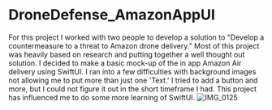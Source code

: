 # DroneDefense_AmazonAppUI
For this project I worked with two people to develop a solution to "Develop a countermeasure to a threat to Amazon drone delivery." Most of this project was heavily based on research and putting together a well thought out solution. I decided to make a basic mock-up of the in app Amazon Air delivery using SwiftUI. I ran into a few difficulties with background images not allowing me to put more than just one 'Text.' I tried to add a button and more, but I could not figure it out in the short timeframe I had. This project has influenced me to do some more learning of SwiftUI. 
![IMG_0125](https://user-images.githubusercontent.com/70825492/97115003-35a59a80-16b1-11eb-9e9f-d4afdfda4988.jpg)
